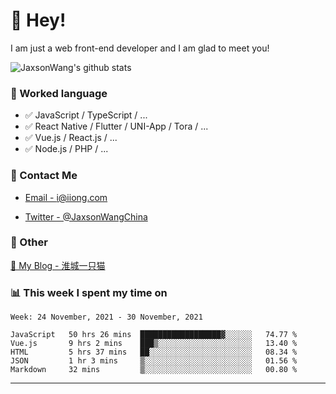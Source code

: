# 👋 Hey!

I am just a web front-end developer and I am glad to meet you!

![JaxsonWang's github stats](https://github-readme-stats.vercel.app/api?username=JaxsonWang&&show_icons=true&&title_color=1abc9c&&icon_color=1abc9c)


### 📝 Worked language

- ✅ JavaScript / TypeScript / ...
- ✅ React Native / Flutter / UNI-App / Tora / ...
- ✅ Vue.js / React.js / ...
- ✅ Node.js / PHP / ...

### 📮 Contact Me

- [Email - i@iiong.com](mailto:i@iiong.com)

- [Twitter - @JaxsonWangChina](https://twitter.com/JaxsonWangChina)

### 🤪 Other

[📌 My Blog - 淮城一只猫](https://iiong.com)

### 📊 This week I spent my time on

<!--START_SECTION:waka-->
```text
Week: 24 November, 2021 - 30 November, 2021

JavaScript   50 hrs 26 mins  ██████████████████▓░░░░░░   74.77 % 
Vue.js       9 hrs 2 mins    ███▒░░░░░░░░░░░░░░░░░░░░░   13.40 % 
HTML         5 hrs 37 mins   ██░░░░░░░░░░░░░░░░░░░░░░░   08.34 % 
JSON         1 hr 3 mins     ▒░░░░░░░░░░░░░░░░░░░░░░░░   01.56 % 
Markdown     32 mins         ▒░░░░░░░░░░░░░░░░░░░░░░░░   00.80 % 
```
<!--END_SECTION:waka-->

---
